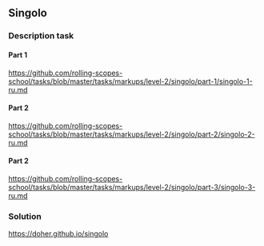 ## Singolo

### Description task
#### Part 1
https://github.com/rolling-scopes-school/tasks/blob/master/tasks/markups/level-2/singolo/part-1/singolo-1-ru.md

#### Part 2
https://github.com/rolling-scopes-school/tasks/blob/master/tasks/markups/level-2/singolo/part-2/singolo-2-ru.md

#### Part 2
https://github.com/rolling-scopes-school/tasks/blob/master/tasks/markups/level-2/singolo/part-3/singolo-3-ru.md

### Solution
https://doher.github.io/singolo

